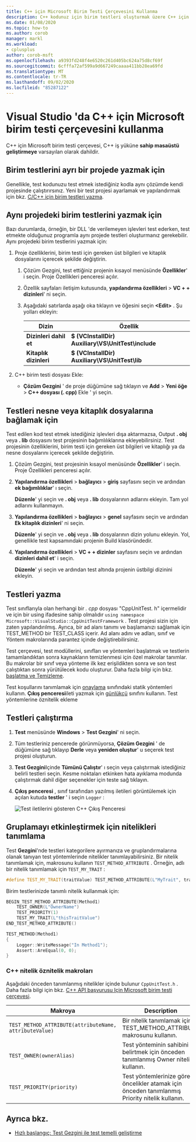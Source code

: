 ```yaml
---
title: C++ için Microsoft Birim Testi Çerçevesini Kullanma
description: C++ kodunuz için birim testleri oluşturmak üzere C++ için Microsoft birim testi çerçevesini kullanın.
ms.date: 01/08/2020
ms.topic: how-to
ms.author: corob
manager: markl
ms.workload:
- cplusplus
author: corob-msft
ms.openlocfilehash: a9393fd248f4e6520c261d405bc624a75d8cf69f
ms.sourcegitcommit: 6cfffa72af599a9d667249caaaa411bb28ea69fd
ms.translationtype: MT
ms.contentlocale: tr-TR
ms.lasthandoff: 09/02/2020
ms.locfileid: "85287122"
---
```

# <a name="use-the-microsoft-unit-testing-framework-for-c-in-visual-studio"></a>Visual Studio 'da C++ için Microsoft birim testi çerçevesini kullanma

C++ için Microsoft birim testi çerçevesi, C++ iş yüküne **sahip masaüstü geliştirmeye** varsayılan olarak dahildir.

## <a name="to-write-unit-tests-in-a-separate-project"></a><a name="separate_project"></a> Birim testlerini ayrı bir projede yazmak için

Genellikle, test kodunuzu test etmek istediğiniz kodla aynı çözümde kendi projesinde çalıştırırsınız. Yeni bir test projesi ayarlamak ve yapılandırmak için bkz. [C/C++ için birim testleri yazma](writing-unit-tests-for-c-cpp.md).

## <a name="to-write-unit-tests-in-the-same-project"></a><a name="same_project"></a> Aynı projedeki birim testlerini yazmak için

Bazı durumlarda, örneğin, bir DLL 'de verilemeyen işlevleri test ederken, test etmekte olduğunuz programla aynı projede testleri oluşturmanız gerekebilir. Aynı projedeki birim testlerini yazmak için:

1. Proje özelliklerini, birim testi için gereken üst bilgileri ve kitaplık dosyalarını içerecek şekilde değiştirin.

   1. Çözüm Gezgini, test ettiğiniz projenin kısayol menüsünde **Özellikler**' i seçin. Proje Özellikleri penceresi açılır.

   1. Özellik sayfaları iletişim kutusunda, **yapılandırma özellikleri**  >  **VC + + dizinleri**' ni seçin.

   1. Aşağıdaki satırlarda aşağı oka tıklayın ve öğesini seçin **\<Edit>** . Şu yolları ekleyin:

      | Dizin | Özellik |
      |-| - |
      | **Dizinleri dahil et** | **$ (VCInstallDir) Auxiliary\VS\UnitTest\include** |
      | **Kitaplık dizinleri** | **$ (VCInstallDir) Auxiliary\VS\UnitTest\lib** |

1. C++ birim testi dosyası Ekle:

   - **Çözüm Gezgini** ' de proje düğümüne sağ tıklayın ve **Add**  >  **Yeni öğe**  >  **C++ dosyası (. cpp)** Ekle ' yi seçin.

## <a name="to-link-the-tests-to-the-object-or-library-files"></a><a name="object_files"></a> Testleri nesne veya kitaplık dosyalarına bağlamak için

Test edilen kod test etmek istediğiniz işlevleri dışa aktarmazsa, Output **. obj** veya **. lib** dosyasını test projesinin bağımlılıklarına ekleyebilirsiniz. Test projesinin özelliklerini, birim testi için gereken üst bilgileri ve kitaplığı ya da nesne dosyalarını içerecek şekilde değiştirin.

1. Çözüm Gezgini, test projesinin kısayol menüsünde **Özellikler**' i seçin. Proje Özellikleri penceresi açılır.

1. **Yapılandırma özellikleri**  >  **bağlayıcı**  >  **giriş** sayfasını seçin ve ardından **ek bağımlılıklar**' ı seçin.

   **Düzenle**' yi seçin ve **. obj** veya **. lib** dosyalarının adlarını ekleyin. Tam yol adlarını kullanmayın.

1. **Yapılandırma özellikleri**  >  **bağlayıcı**  >  **genel** sayfasını seçin ve ardından **Ek kitaplık dizinleri**' ni seçin.

   **Düzenle**' yi seçin ve **. obj** veya **. lib** dosyalarının dizin yolunu ekleyin. Yol, genellikle test kapsamındaki projenin Build klasöründedir.

1. **Yapılandırma özellikleri**  >  **VC + + dizinler** sayfasını seçin ve ardından **dizinleri dahil et**' i seçin.

   **Düzenle**' yi seçin ve ardından test altında projenin üstbilgi dizinini ekleyin.

## <a name="write-the-tests"></a>Testleri yazma

Test sınıflarıyla olan herhangi bir *. cpp* dosyası "CppUnitTest. h" içermelidir ve için bir using ifadesine sahip olmalıdır `using namespace Microsoft::VisualStudio::CppUnitTestFramework` . Test projesi sizin için zaten yapılandırılmış. Ayrıca, bir ad alanı tanımı ve başlamanızı sağlamak için TEST_METHOD bir TEST_CLASS içerir. Ad alanı adını ve adları, sınıf ve Yöntem makrolarında parantez içinde değiştirebilirsiniz.

Test çerçevesi, test modüllerini, sınıfları ve yöntemleri başlatmak ve testlerin tamamlandıktan sonra kaynakların temizlenmesi için özel makrolar tanımlar. Bu makrolar bir sınıf veya yönteme ilk kez erişildikten sonra ve son test çalıştıktan sonra yürütülecek kodu oluşturur. Daha fazla bilgi için bkz. [başlatma ve Temizleme](microsoft-visualstudio-testtools-cppunittestframework-api-reference.md#Initialize_and_cleanup).

Test koşullarını tanımlamak için [onaylama](microsoft-visualstudio-testtools-cppunittestframework-api-reference.md#general_asserts) sınıfındaki statik yöntemleri kullanın. **Çıkış penceresi**ileti yazmak için [günlükçü](microsoft-visualstudio-testtools-cppunittestframework-api-reference.md#logger) sınıfını kullanın. Test yöntemlerine öznitelik ekleme

## <a name="run-the-tests"></a>Testleri çalıştırma

1. **Test** menüsünde **Windows**  >  **Test Gezgini**' ni seçin.

1. Tüm testleriniz pencerede görünmüyorsa, **Çözüm Gezgini** ' de düğümüne sağ tıklayıp **Derle** veya **yeniden oluştur**' u seçerek test projesi oluşturun.

1. **Test Gezgini**Içinde **Tümünü Çalıştır**' ı seçin veya çalıştırmak istediğiniz belirli testleri seçin. Kesme noktaları etkinken hata ayıklama modunda çalıştırmak dahil diğer seçenekler için teste sağ tıklayın.

1. **Çıkış penceresi** , sınıf tarafından yazılmış iletileri görüntülemek için açılan kutuda **testler** ' i seçin `Logger` :

   ![Test iletilerini gösteren C++ Çıkış Penceresi](media/cpp-test-output-window.png)

## <a name="define-traits-to-enable-grouping"></a>Gruplamayı etkinleştirmek için nitelikleri tanımlama

Test **Gezgini**'nde testleri kategorilere ayırmanıza ve gruplandırmalarına olanak tanıyan test yöntemlerinde nitelikler tanımlayabilirsiniz. Bir nitelik tanımlamak için, makrosunu kullanın `TEST_METHOD_ATTRIBUTE` . Örneğin, adlı bir nitelik tanımlamak için `TEST_MY_TRAIT` :

```cpp
#define TEST_MY_TRAIT(traitValue) TEST_METHOD_ATTRIBUTE(L"MyTrait", traitValue)
```

Birim testlerinizde tanımlı nitelik kullanmak için:

```cpp
BEGIN_TEST_METHOD_ATTRIBUTE(Method1)
    TEST_OWNER(L"OwnerName")
    TEST_PRIORITY(1)
    TEST_MY_TRAIT(L"thisTraitValue")
END_TEST_METHOD_ATTRIBUTE()

TEST_METHOD(Method1)
{
    Logger::WriteMessage("In Method1");
    Assert::AreEqual(0, 0);
}
```

### <a name="c-trait-attribute-macros"></a>C++ nitelik öznitelik makroları

Aşağıdaki önceden tanımlanmış nitelikler içinde bulunur `CppUnitTest.h` . Daha fazla bilgi için bkz. [C++ API başvurusu Için Microsoft birim testi çerçevesi](microsoft-visualstudio-testtools-cppunittestframework-api-reference.md).

|Makroya|Description|
|-|-----------------|
|`TEST_METHOD_ATTRIBUTE(attributeName, attributeValue)`|Bir nitelik tanımlamak için TEST_METHOD_ATTRIBUTE makrosunu kullanın.|
|`TEST_OWNER(ownerAlias)`|Test yönteminin sahibini belirtmek için önceden tanımlanmış Owner nitelik kullanın.|
|`TEST_PRIORITY(priority)`|Test yöntemlerinize göreli öncelikler atamak için önceden tanımlanmış Priority nitelik kullanın.|

## <a name="see-also"></a>Ayrıca bkz.

- [Hızlı başlangıç: Test Gezgini ile test temelli geliştirme](../test/quick-start-test-driven-development-with-test-explorer.md)
